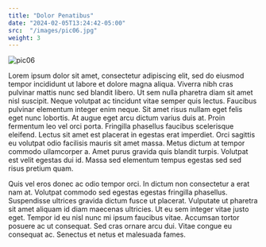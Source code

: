 ```yaml
---
title: "Dolor Penatibus"
date: "2024-02-05T13:24:42-05:00"
src:  "/images/pic06.jpg"
weight: 3
---
```

![pic06](/projects/pic06.jpg)

Lorem ipsum dolor sit amet, consectetur adipiscing elit, sed do eiusmod tempor incididunt ut labore et dolore magna aliqua. Viverra nibh cras pulvinar mattis nunc sed blandit libero. Ut sem nulla pharetra diam sit amet nisl suscipit. Neque volutpat ac tincidunt vitae semper quis lectus. Faucibus pulvinar elementum integer enim neque. Sit amet risus nullam eget felis eget nunc lobortis. At augue eget arcu dictum varius duis at. Proin fermentum leo vel orci porta. Fringilla phasellus faucibus scelerisque eleifend. Lectus sit amet est placerat in egestas erat imperdiet. Orci sagittis eu volutpat odio facilisis mauris sit amet massa. Metus dictum at tempor commodo ullamcorper a. Amet purus gravida quis blandit turpis. Volutpat est velit egestas dui id. Massa sed elementum tempus egestas sed sed risus pretium quam.

Quis vel eros donec ac odio tempor orci. In dictum non consectetur a erat nam at. Volutpat commodo sed egestas egestas fringilla phasellus. Suspendisse ultrices gravida dictum fusce ut placerat. Vulputate ut pharetra sit amet aliquam id diam maecenas ultricies. Ut eu sem integer vitae justo eget. Tempor id eu nisl nunc mi ipsum faucibus vitae. Accumsan tortor posuere ac ut consequat. Sed cras ornare arcu dui. Vitae congue eu consequat ac. Senectus et netus et malesuada fames.
